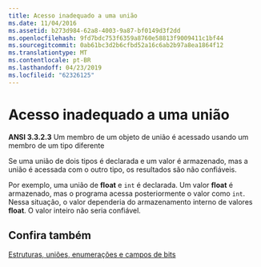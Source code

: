 ```yaml
---
title: Acesso inadequado a uma união
ms.date: 11/04/2016
ms.assetid: b273d984-62a8-4003-9a87-bf0149d3f2dd
ms.openlocfilehash: 9fd7bdc753f6359a8760e58813f9009411c1bf44
ms.sourcegitcommit: 0ab61bc3d2b6cfbd52a16c6ab2b97a8ea1864f12
ms.translationtype: MT
ms.contentlocale: pt-BR
ms.lasthandoff: 04/23/2019
ms.locfileid: "62326125"
---
```

# <a name="improper-access-to-a-union"></a>Acesso inadequado a uma união

**ANSI 3.3.2.3** Um membro de um objeto de união é acessado usando um membro de um tipo diferente

Se uma união de dois tipos é declarada e um valor é armazenado, mas a união é acessada com o outro tipo, os resultados são não confiáveis.

Por exemplo, uma união de **float** e `int` é declarada. Um valor **float** é armazenado, mas o programa acessa posteriormente o valor como `int`. Nessa situação, o valor dependeria do armazenamento interno de valores **float**. O valor inteiro não seria confiável.

## <a name="see-also"></a>Confira também

[Estruturas, uniões, enumerações e campos de bits](../c-language/structures-unions-enumerations-and-bit-fields.md)
